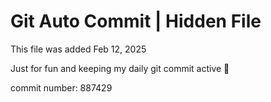 # Git Auto Commit | Hidden File

This file was added Feb 12, 2025

Just for fun and keeping my daily git commit active 🤪

commit number: 887429
